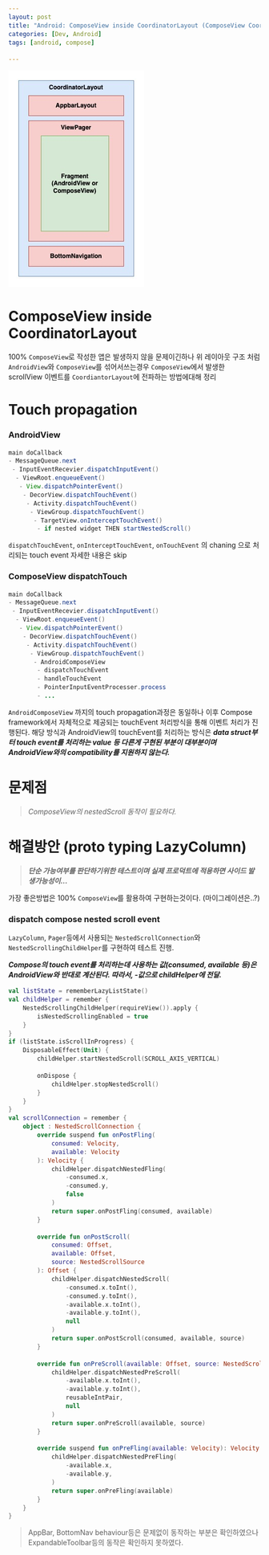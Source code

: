 ```yaml
---
layout: post
title: "Android: ComposeView inside CoordinatorLayout (ComposeView CoordinatorLayout에서 사용하기)"
categories: [Dev, Android]
tags: [android, compose]

---
```


![compose-with-coordinator](/assets/img/220206_1_1.jpeg)

# ComposeView inside CoordinatorLayout

100% `ComposeView`로 작성한 앱은 발생하지 않을 문제이긴하나 위 레이아웃 구조 처럼 `AndroidView`와 `ComposeView`를 섞어서쓰는경우 `ComposeView`에서 발생한 scrollView 이벤트를 `CoordiantorLayout`에 전파하는 방법에대해 정리

# Touch propagation

### AndroidView

```java
main doCallback
- MessageQueue.next
 - InputEventRecevier.dispatchInputEvent()
  - ViewRoot.enqueueEvent()
   - View.dispatchPointerEvent()
    - DecorView.dispatchTouchEvent()
     - Activity.dispatchTouchEvent()
      - ViewGroup.dispatchTouchEvent()
       - TargetView.onInterceptTouchEvent()
        - if nested widget THEN startNestedScroll()
```

`dispatchTouchEvent`, `onInterceptTouchEvent`, `onTouchEvent` 의 chaning 으로 처리되는 touch event 자세한 내용은 skip

### ComposeView dispatchTouch

```java
main doCallback
- MessageQueue.next
 - InputEventRecevier.dispatchInputEvent()
  - ViewRoot.enqueueEvent()
   - View.dispatchPointerEvent()
    - DecorView.dispatchTouchEvent()
     - Activity.dispatchTouchEvent()
      - ViewGroup.dispatchTouchEvent()
       - AndroidComposeView
        - dispatchTouchEvent
        - handleTouchEvent
        - PointerInputEventProcesser.process
        - ...
```

`AndroidComposeView` 까지의 touch propagation과정은 동일하나 이후 Compose framework에서 자체적으로 제공되는 touchEvent 처리방식을 통해 이벤트 처리가 진행된다. 해당 방식과 AndroidView의 touchEvent를 처리하는 방식은 ***data struct부터 touch event를 처리하는 value 등 다른게 구현된 부분이 대부분이며 AndroidView와의 compatibility를 지원하지 않는다.***

# 문제점

> *ComposeView의 nestedScroll 동작이 필요하다.*
>

# 해결방안 (proto typing LazyColumn)

> ***단순 가능여부를 판단하기위한 테스트이며 실제 프로덕트에 적용하면 사이드 발생가능성이...***
>

가장 좋은방법은 100% `ComposeView`를 활용하여 구현하는것이다. (마이그레이션은..?)

### dispatch compose nested scroll event

`LazyColumn`, `Pager`등에서 사용되는 `NestedScrollConnection`와 `NestedScrollingChildHelper`를 구현하여 테스트 진행.

***Compose의 touch event를 처리하는데 사용하는 값(consumed, available 등)은 AndroidView와 반대로 계산된다. 따라서, -값으로 childHelper에 전달.***

```kotlin
val listState = rememberLazyListState()
val childHelper = remember {
    NestedScrollingChildHelper(requireView()).apply {
        isNestedScrollingEnabled = true
    }
}
if (listState.isScrollInProgress) {
    DisposableEffect(Unit) {
        childHelper.startNestedScroll(SCROLL_AXIS_VERTICAL)

        onDispose {
            childHelper.stopNestedScroll()
        }
    }
}
val scrollConnection = remember {
    object : NestedScrollConnection {
        override suspend fun onPostFling(
            consumed: Velocity,
            available: Velocity
        ): Velocity {
            childHelper.dispatchNestedFling(
                -consumed.x,
                -consumed.y,
                false
            )
            return super.onPostFling(consumed, available)
        }

        override fun onPostScroll(
            consumed: Offset,
            available: Offset,
            source: NestedScrollSource
        ): Offset {
            childHelper.dispatchNestedScroll(
                -consumed.x.toInt(),
                -consumed.y.toInt(),
                -available.x.toInt(),
                -available.y.toInt(),
                null
            )
            return super.onPostScroll(consumed, available, source)
        }

        override fun onPreScroll(available: Offset, source: NestedScrollSource): Offset {
            childHelper.dispatchNestedPreScroll(
                -available.x.toInt(),
                -available.y.toInt(),
                reusableIntPair,
                null
            )
            return super.onPreScroll(available, source)
        }

        override suspend fun onPreFling(available: Velocity): Velocity {
            childHelper.dispatchNestedPreFling(
                -available.x,
                -available.y,
            )
            return super.onPreFling(available)
        }
    }
}
```

> AppBar, BottomNav behaviour등은 문제없이 동작하는 부분은 확인하였으나 ExpandableToolbar등의 동작은 확인하지 못하였다.
>
